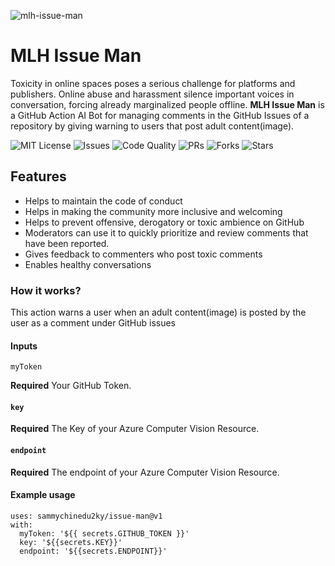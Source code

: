 ![mlh-issue-man](https://socialify.git.ci/MLH-Fellowship/mlh-issue-man/image?description=1&descriptionEditable=A%20GitHub%20Action%20AI%20Bot%20for%20managing%20comments%20in%20the%20GitHub%20Issues&font=Source%20Code%20Pro&language=1&pattern=Brick%20Wall&theme=Dark)


# MLH Issue Man

Toxicity in online spaces poses a serious challenge for platforms and publishers. Online abuse and harassment silence important voices in conversation, forcing already marginalized people offline. **MLH Issue Man** is a GitHub Action AI Bot for managing comments in the GitHub Issues of a repository by giving warning to users that post adult content(image).

![MIT License](https://img.shields.io/github/license/MLH-Fellowship/mlh-issue-man) ![Issues](https://img.shields.io/github/issues-raw/MLH-Fellowship/mlh-issue-man) ![Code Quality](https://img.shields.io/badge/code%20quality-A-brightgreen) ![PRs](https://img.shields.io/github/issues-pr/MLH-Fellowship/mlh-issue-man) ![Forks](https://img.shields.io/github/forks/MLH-Fellowship/mlh-issue-man?style=social) ![Stars](https://img.shields.io/github/stars/MLH-Fellowship/mlh-issue-man?style=social) 

## Features
- Helps to maintain the code of conduct
- Helps in making the community more inclusive and welcoming
- Helps to prevent offensive, derogatory or toxic ambience on GitHub
- Moderators can use it to quickly prioritize and review comments that have been reported.
- Gives feedback to commenters who post toxic comments
- Enables healthy conversations

### How it works?

This action warns a user when an adult content(image) is posted by the user as a comment under GitHub issues

#### Inputs
 `myToken`

**Required** Your GitHub Token.

#### `key`

**Required** The Key of your Azure Computer Vision Resource.

#### `endpoint`

**Required** The endpoint of your Azure Computer Vision Resource.


#### Example usage
```
uses: sammychinedu2ky/issue-man@v1
with:
  myToken: '${{ secrets.GITHUB_TOKEN }}'
  key: '${{secrets.KEY}}'
  endpoint: '${{secrets.ENDPOINT}}'
```
